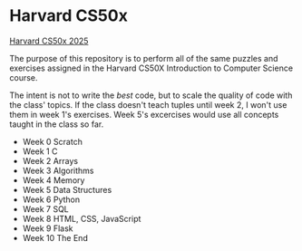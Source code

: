 # Harvard CS50x

[Harvard CS50x 2025](https://cs50.harvard.edu/x/2025)

The purpose of this repository is to perform all of the same puzzles and exercises assigned in the Harvard CS50X Introduction to Computer Science course.

The intent is not to write the *best* code, but to scale the quality of code with the class' topics. If the class doesn't teach tuples until week 2, I won't use them in week 1's exercises. Week 5's excercises would use all concepts taught in the class so far.

- Week 0 Scratch
- Week 1 C
- Week 2 Arrays
- Week 3 Algorithms
- Week 4 Memory
- Week 5 Data Structures
- Week 6 Python
- Week 7 SQL
- Week 8 HTML, CSS, JavaScript
- Week 9 Flask
- Week 10 The End